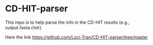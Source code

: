 # CD-HIT-parser
This repo is to help parse the info in the CD-HIT results (e.g., output.fasta.clstr)

Here the link 
https://github.com/Loci-Tran/CD-HIT-parser/tree/master
